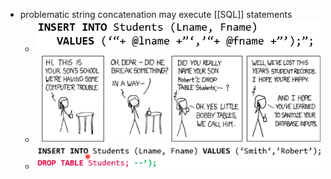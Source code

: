 + problematic string concatenation may execute [[SQL]] statements
	+ ![](Pasted%20image%2020220412154936.png)
	+ ![](Pasted%20image%2020220412154834.png)
	+ ![](Pasted%20image%2020220412154952.png)